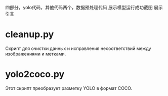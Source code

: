四部分，yolo代码，其他代码两个，数据预处理代码
展示模型运行成功截图
展示引言


# cleanup.py
Скрипт для очистки данных и исправления несоответствий между изображениями и метками.

# yolo2coco.py
Этот скрипт преобразует разметку YOLO в формат COCO.
